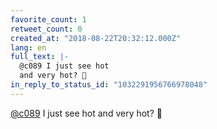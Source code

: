 ```yaml
---
favorite_count: 1
retweet_count: 0
created_at: "2018-08-22T20:32:12.000Z"
lang: en
full_text: |-
  @c089 I just see hot
  and very hot? 🤔
in_reply_to_status_id: "1032291956766978048"
---
```


[@c089](https://twitter.com/c089) I just see hot and very hot? 🤔

